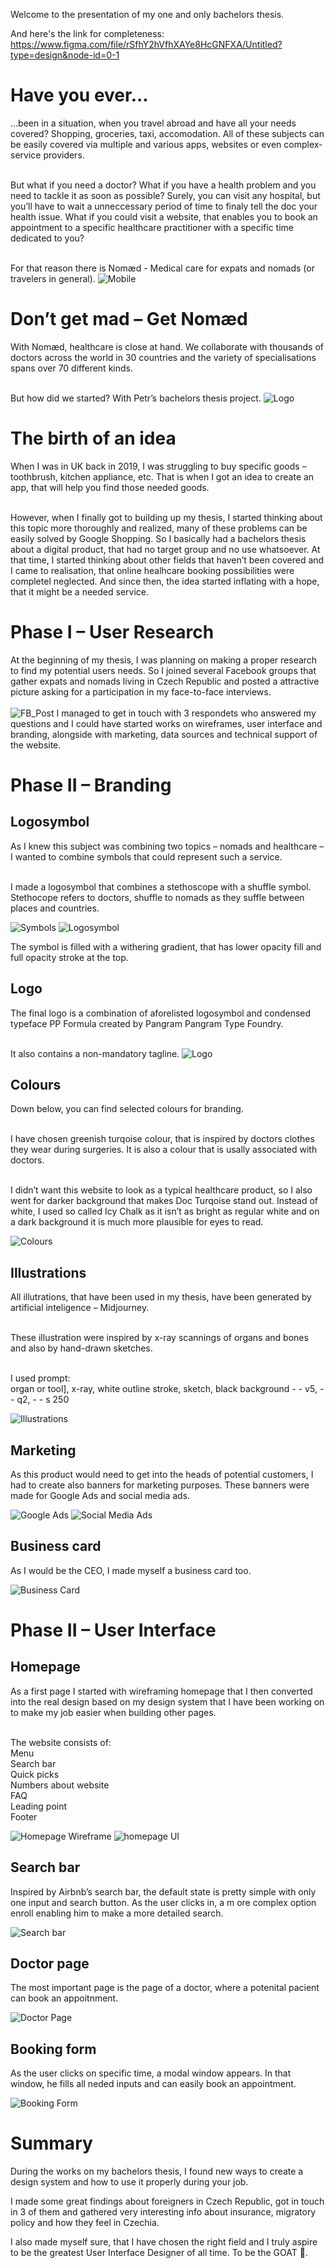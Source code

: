 
Welcome to the presentation of my one and only bachelors thesis.

And here's the link for completeness: https://www.figma.com/file/rSfhY2hVfhXAYe8HcGNFXA/Untitled?type=design&node-id=0-1

# Have you ever...
...been in a situation, when you travel abroad and have all your needs covered? Shopping, groceries, taxi, accomodation. All of these subjects can be easily covered via multiple and various apps, websites or even complex-service providers.<br><br>

But what if you need a doctor? What if you have a health problem and you need to tackle it as soon as possible? Surely, you can visit any hospital, but you’ll have to wait a unneccessary period of time to finaly tell the doc your health issue. What if you could visit a website, that enables you to book an appointment to a specific healthcare practitioner with a specific time dedicated to you?<br><br>

For that reason there is  Nomæd - Medical care for expats and nomads (or travelers in general).
![Mobile](mobilemockup.png)

# Don’t get mad – Get Nomæd

With Nomæd, healthcare is close at hand. We collaborate with thousands of doctors across the world in 30 countries and the variety of specialisations spans over 70 different kinds.<br><br>

But how did we started? With Petr’s bachelors thesis project.
![Logo](logo.png)

# The birth of an idea
When I was in UK back in 2019, I was struggling to buy specific goods – toothbrush, kitchen appliance, etc. That is when I got an idea to create an app, that will help you find those needed goods.<br><br>

However, when I finally got to building up my thesis, I started thinking about this topic more thoroughly and realized, many of these problems can be easily solved by Google Shopping. So I basically had a bachelors thesis about a digital product, that had no target group and no use whatsoever. At that time, I started thinking about other fields that haven’t been covered and I came to realisation, that online healhcare booking possibilities were completel neglected. And since then, the idea started inflating with a hope, that it might be a needed service.

# Phase I – User Research
At the beginning of my thesis, I was planning on making a proper research to find my potential users needs. So I joined several Facebook groups that gather expats and nomads living in Czech Republic and posted a attractive picture asking for a participation in my face-to-face interviews.<br><br>
![FB_Post](fbpost.png)
I managed to get in touch with 3 respondets who answered my questions and I could have started works on wireframes, user interface and branding, alongside with marketing, data sources and technical support of the website.

# Phase II – Branding
## Logosymbol
As I knew this subject was combining two topics – nomads and healthcare – I wanted to combine symbols that could represent such a service.<br><br>

I made a logosymbol that combines a stethoscope with a shuffle symbol. Stethocope refers to doctors, shuffle to nomads as they suffle between places and countries.

![Symbols](symbols.png)
![Logosymbol](logosymbol.png)

The symbol is filled with a withering gradient, that has lower opacity fill and full opacity stroke at the top.

## Logo
The final logo is a combination of aforelisted logosymbol and condensed typeface PP Formula created by Pangram Pangram Type Foundry.<br><br>

It also contains a non-mandatory tagline.
![Logo](logo.png)

## Colours
Down below, you can find selected colours for branding.<br><br>

I have chosen greenish turqoise colour, that is inspired by doctors clothes they wear during surgeries. It is also a colour that is usally associated with doctors.<br><br>

I didn’t want this website to look as a typical healthcare product, so I also went for darker background that makes Doc Turqoise stand out. Instead of white, I used so called Icy Chalk as it isn’t as bright as regular white and on a dark background it is much more plausible for eyes to read.

![Colours](colours.png)

## Illustrations
All illutrations, that have been used in my thesis, have been generated by artificial inteligence – Midjourney.<br><br>

These illustration were inspired by x-ray scannings of organs and bones and also by hand-drawn sketches.<br><br>

I used prompt:<br>
organ or tool], x-ray, white outline stroke, sketch, black background - - v5, - - q2, - - s 250

![Illustrations](illustrations.png)

## Marketing
As this product would need to get into the heads of potential customers, I had to create also banners for marketing purposes.
These banners were made for Google Ads and social media ads.

![Google Ads](googleads.png)
![Social Media Ads](someads.png)

## Business card
As I would be the CEO, I made myself a business card too.

![Business Card](bc.png)

# Phase II – User Interface
## Homepage
As a first page I started with wireframing homepage that I then converted into the real design based on my design system that I have been working on to make my job easier when building other pages.<br><br>

The website consists of:<br>
Menu<br>
Search bar<br>
Quick picks<br>
Numbers about website<br>
FAQ<br>
Leading point<br>
Footer<br>

![Homepage Wireframe](wirefeame.png)
![homepage UI](homepage.png)

## Search bar
Inspired by Airbnb’s search bar, the default state is pretty simple with only one input and search button. As the user clicks in, a m ore complex option enroll enabling him to make a more detailed search.

![Search bar](searchbar.png)

## Doctor page
The most important page is the page of a doctor, where a potenital pacient can book an appoitnment.

![Doctor Page](doctor.png)

## Booking form
As the user clicks on specific time, a modal window appears. In that window, he fills all neded inputs and can easily book an appointment.

![Booking Form](form.png)

# Summary
During the works on my bachelors thesis, I found new ways to create a design system and how to use it properly during your job.

I made some great findings about foreigners in Czech Republic, got in touch in 3 of them and gathered very interesting info about insurance, migratory policy and how they feel in Czechia.

I also made myself sure, that I have chosen the right field and I truly aspire to be the greatest User Interface Designer of all time. To be the GOAT 🐐.
